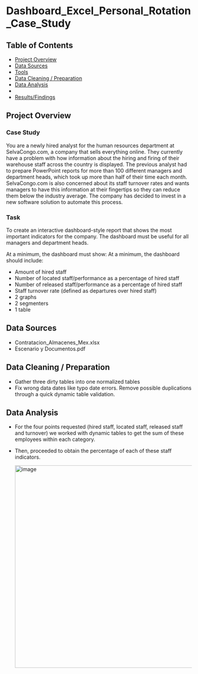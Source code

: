 # Dashboard_Excel_Personal_Rotation_Case_Study

## Table of Contents

- [Project Overview](#project-overview)
- [Data Sources](#data-sources)
- [Tools](#tools)
- [Data Cleaning / Preparation](#data-cleaning--preparation)
- [Data Analysis](#data-analysis)
- 
- [Results/Findings](results-findings)

## Project Overview 

### Case Study
You are a newly hired analyst for the human resources department at SelvaCongo.com, a company that sells everything online. They currently have a problem with how information about the hiring and firing of their warehouse staff across the country is displayed. The previous analyst had to prepare PowerPoint reports for more than 100 different managers and department heads, which
took up more than half of their time each month. SelvaCongo.com is also concerned about its staff turnover rates and wants managers to have this information at their fingertips so they can reduce them below the industry average.
The company has decided to invest in a new software solution to automate this process. 

### Task 
To create an interactive dashboard-style report that shows the most important indicators for the company. The dashboard must be useful for all managers and department heads.


At a minimum, the dashboard must show: At a minimum, the dashboard should include:
- Amount of hired staff
- Number of located staff/performance as a percentage of hired staff
- Number of released staff/performance as a percentage of hired staff
- Staff turnover rate (defined as departures over hired staff)
- 2 graphs
- 2 segmenters
- 1 table

## Data Sources

- Contratacion_Almacenes_Mex.xlsx
- Escenario y Documentos.pdf

## Data Cleaning / Preparation
- Gather three dirty tables into one normalized tables
- Fix wrong data dates like typo date errors. Remove possible duplications through a quick dynamic table validation.

## Data Analysis
- For the four points requested (hired staff, located staff, released staff and turnover) we worked with dynamic tables to get the sum of these employees within each category.
- Then, proceeded to obtain the percentage of each of these staff indicators.

  <img width="550" height="548" alt="image" src="https://github.com/user-attachments/assets/8f7543e8-24b6-43da-aae4-33640426b726" />



